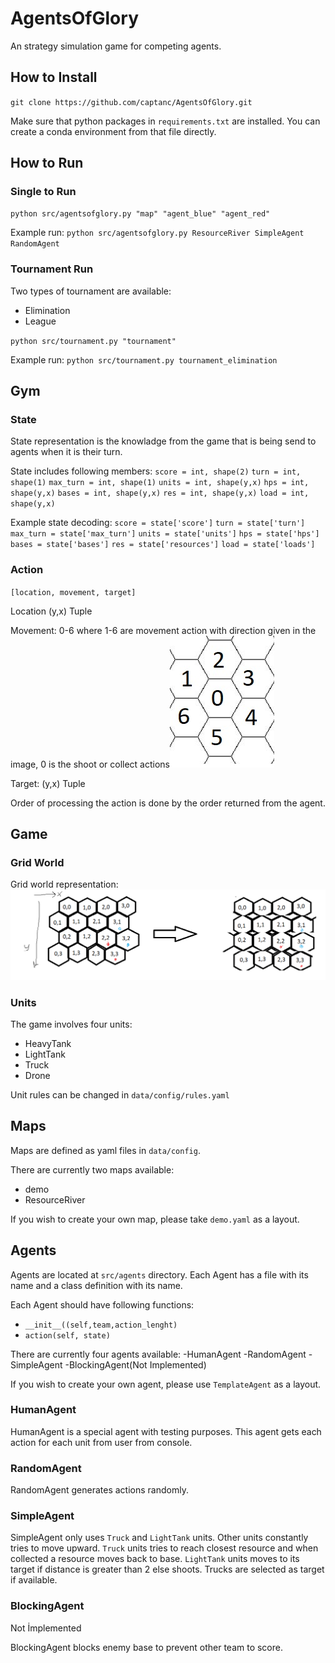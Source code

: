 # AgentsOfGlory
An strategy simulation game for competing agents.

## How to Install
`git clone https://github.com/captanc/AgentsOfGlory.git`

Make sure that python packages in `requirements.txt` are installed. You can create a conda environment from that file directly.

## How to Run

### Single to Run

`python src/agentsofglory.py "map" "agent_blue" "agent_red"`

Example run: `python src/agentsofglory.py ResourceRiver SimpleAgent RandomAgent`

### Tournament Run

Two types of tournament are available:
- Elimination
- League

`python src/tournament.py "tournament"`

Example run: `python src/tournament.py tournament_elimination`

## Gym

### State

State representation is the knowladge from the game that is being send to agents when it is their turn.

State includes following members:
`score = int, shape(2)`
`turn = int, shape(1)`
`max_turn = int, shape(1)`
`units = int, shape(y,x)`
`hps = int, shape(y,x)`
`bases = int, shape(y,x)`
`res = int, shape(y,x)`
`load = int, shape(y,x)`

Example state decoding: 
`score = state['score']`
`turn = state['turn']`
`max_turn = state['max_turn']`
`units = state['units']`
`hps = state['hps']`
`bases = state['bases']`
`res = state['resources']`
`load = state['loads']`

### Action

`[location, movement, target]`

Location (y,x) Tuple

Movement: 0-6 where 1-6 are movement action with direction given in the image, 0 is the shoot or collect actions![Movement](documentation/images/action.jpg)

Target: (y,x) Tuple

Order of processing the action is done by the order returned from the agent.

## Game

### Grid World

Grid world representation: ![Grid_world](documentation/images/state.png)

### Units

The game involves four units:
- HeavyTank
- LightTank
- Truck
- Drone

Unit rules can be changed in `data/config/rules.yaml`

## Maps

Maps are defined as yaml files in `data/config`.

There are currently two maps available:
- demo
- ResourceRiver

If you wish to create your own map, please take `demo.yaml` as a layout.

## Agents

Agents are located at `src/agents` directory. Each Agent has a file with its name and a class definition with its name. 

Each Agent should have following functions:
- `__init__((self,team,action_lenght)`
- `action(self, state)`

There are currently four agents available:
-HumanAgent
-RandomAgent
-SimpleAgent
-BlockingAgent(Not Implemented)

If you wish to create your own agent, please use `TemplateAgent` as a layout.

### HumanAgent

HumanAgent is a special agent with testing purposes. This agent gets each action for each unit from user from console.

### RandomAgent

RandomAgent generates actions randomly.

### SimpleAgent

SimpleAgent only uses `Truck` and `LightTank` units. Other units constantly tries to move upward. `Truck` units tries to reach closest resource and when collected a resource moves back to base. `LightTank` units moves to its target if distance is greater than 2 else shoots. Trucks are selected as target if available.

### BlockingAgent

Not İmplemented

BlockingAgent blocks enemy base to prevent other team to score.